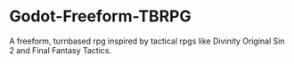 # Godot-Freeform-TBRPG
A freeform, turnbased rpg inspired by tactical rpgs like Divinity Original Sin 2 and Final Fantasy Tactics.
